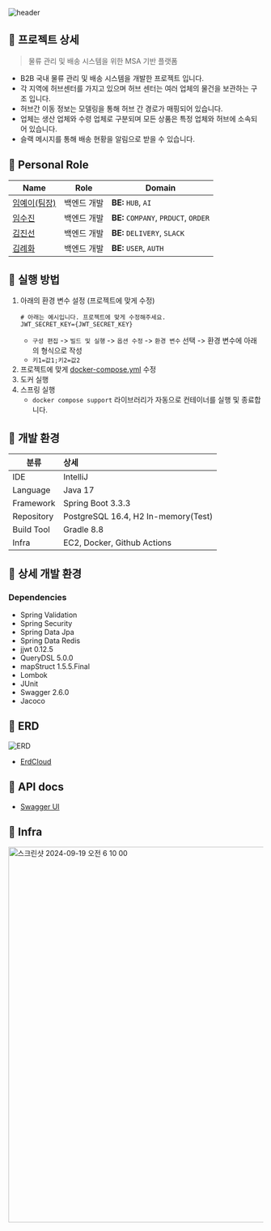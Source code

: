 ![header](https://capsule-render.vercel.app/api?type=venom&color=ADD8E6&text=MSA%20AI%20PROJECT)

## 🐰 프로젝트 상세

> 물류 관리 및 배송 시스템을 위한 MSA 기반 플랫폼
- B2B 국내 물류 관리 및 배송 시스템을 개발한 프로젝트 입니다.
- 각 지역에 허브센터를 가지고 있으며 허브 센터는 여러 업체의 물건을 보관하는 구조 입니다.
- 허브간 이동 정보는 모델링을 통해 허브 간 경로가 매핑되어 있습니다.
- 업체는 생산 업체와 수령 업체로 구분되며 모든 상품은 특정 업체와 허브에 소속되어 있습니다.
- 슬랙 메시지를 통해 배송 현황을 알림으로 받을 수 있습니다.

## 🍏 Personal Role
| Name                                    | Role                          | Domain                                                      |
|-----------------------------------------|-------------------------------|-------------------------------------------------------------|
| [임예이(팀장)](https://github.com/coding-911)   | 백엔드 개발       | **BE:** `HUB`, `AI` |
| [임수진](https://github.com/lsj104)    | 백엔드 개발                   | **BE:** `COMPANY`, `PRDUCT`, `ORDER`                                         |
| [김진선](https://github.com/kimzinsun)        | 백엔드 개발                   | **BE:** `DELIVERY`, `SLACK`                       |
| [김례화](https://github.com/ryehwa)      | 백엔드 개발 | **BE:** `USER`, `AUTH`                  |

## 🐸 실행 방법

1. 아래의 환경 변수 설정 (프로젝트에 맞게 수정)
    ```dotenv
    # 아래는 예시입니다. 프로젝트에 맞게 수정해주세요.    
    JWT_SECRET_KEY={JWT_SECRET_KEY}
    ```
    - `구성 편집` -> `빌드 및 실행` -> `옵션 수정` -> `환경 변수` 선택 -> 환경 변수에 아래의 형식으로 작성
    - `키1=값1;키2=값2`
2. 프로젝트에 맞게 [docker-compose.yml](./docker-compose.yml) 수정
3. 도커 실행
4. 스프링 실행
    - `docker compose support` 라이브러리가 자동으로 컨테이너를 실행 및 종료합니다.

## 🐹 개발 환경

| 분류         | 상세                                  |
|------------|:------------------------------------|
| IDE        | IntelliJ                            |
| Language   | Java 17                             |
| Framework  | Spring Boot 3.3.3                   |
| Repository | PostgreSQL 16.4, H2 In-memory(Test) |
| Build Tool | Gradle 8.8                          |
| Infra      | EC2, Docker, Github Actions         |

## 👻 상세 개발 환경

### Dependencies

- Spring Validation
- Spring Security
- Spring Data Jpa
- Spring Data Redis
- jjwt 0.12.5
- QueryDSL 5.0.0
- mapStruct 1.5.5.Final
- Lombok
- JUnit
- Swagger 2.6.0
- Jacoco



## 🐳 ERD

![ERD](./docs/images/sample-squirrel.jpg)

- [ErdCloud](https://www.google.co.kr/)

## 🐙 API docs

- [Swagger UI](https://www.google.co.kr/)

## 🐬 Infra
<img width="742" alt="스크린샷 2024-09-19 오전 6 10 00" src="https://github.com/user-attachments/assets/70d3603c-0beb-4551-a272-9a9c7e0df188">

